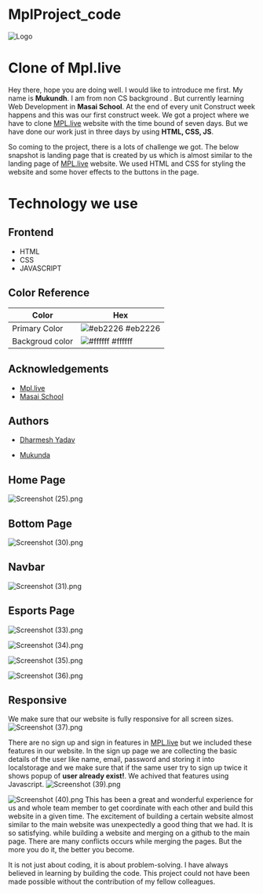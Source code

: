 # MplProject_code
![Logo](https://www.mpl.live/static/hamburger/mpl-logo.png)

# Clone of Mpl.live



Hey there, hope you are doing well. I would like to introduce me first. My name is **Mukundh**. I am from non CS background . But currently learning Web Development in **Masai School**. At the end of every unit Construct week happens and this was our first construct week. We got a project where we have to clone [MPL.live](https://www.mpl.live/) website with the time bound of seven days. But we have done our work just in three days by using **HTML, CSS, JS**. 

 


So coming to the project, there is a lots of challenge we got. The below snapshot is landing page that is created by us which is almost similar to the landing page of   [MPL.live](https://www.mpl.live/) website. We used HTML and CSS for styling the website and some hover effects to the buttons in the page.



# Technology we use


## Frontend
- HTML
- CSS
- JAVASCRIPT


## Color Reference

| Color             | Hex                                                                |
| ----------------- | ------------------------------------------------------------------ |
| Primary Color  | ![#eb2226](https://via.placeholder.com/10/eb2226?text=+) #eb2226 |
| Backgroud color | ![#ffffff](https://via.placeholder.com/10/ffffff?text=+) #ffffff |

## Acknowledgements

 - [Mpl.live](https://www.mpl.live/)
 - [Masai School](https://masaischool.com/)
  
  ## Authors

- [Dharmesh Yadav](https://github.com/dharmeshrao)

- [Mukunda](https://github.com/mukundakamatham)


## Home Page
![Screenshot (25).png](https://cdn.hashnode.com/res/hashnode/image/upload/v1630232750133/mVONGRI3a.png)

## Bottom Page

![Screenshot (30).png](https://cdn.hashnode.com/res/hashnode/image/upload/v1630232833094/0wXVIshXB.png)

## Navbar

![Screenshot (31).png](https://cdn.hashnode.com/res/hashnode/image/upload/v1630232857202/VmJJ_JXYzY.png)

## Esports Page

![Screenshot (33).png](https://cdn.hashnode.com/res/hashnode/image/upload/v1630232894171/2cizp8T4U.png)

![Screenshot (34).png](https://cdn.hashnode.com/res/hashnode/image/upload/v1630232912280/y6IuSihkFm.png)

![Screenshot (35).png](https://cdn.hashnode.com/res/hashnode/image/upload/v1630232923947/mhXZP57pA.png)

![Screenshot (36).png](https://cdn.hashnode.com/res/hashnode/image/upload/v1630232934859/rVFfLsWQQ.png)

## Responsive
We make sure that our website is fully responsive for all screen sizes. 
![Screenshot (37).png](https://cdn.hashnode.com/res/hashnode/image/upload/v1630232950980/bmSN1XKj4.png)

There are no sign up and sign in features in [MPL.live](https://www.mpl.live/) but we included these features in our website. In the sign up page we are collecting the basic details of the user like name, email, password and storing it into localstorage and we make sure that if the same user try to sign up twice it shows popup of **user already exist!**. We achived that features using Javascript.
![Screenshot (39).png](https://cdn.hashnode.com/res/hashnode/image/upload/v1630232964501/myPYlkfHV.png)

![Screenshot (40).png](https://cdn.hashnode.com/res/hashnode/image/upload/v1630232973876/dGRNbvgq6.png)
This has been a great and wonderful experience for us and whole team member to get coordinate with each other and build this website in a given time. The excitement of building a certain website almost similar to the main website was unexpectedly a good thing that we had. It is so satisfying. while building a website and merging on a github to the main page. There are many conflicts occurs while merging the pages. But the more you do it, the better you become.

It is not just about coding, it is about problem-solving. I have always believed in learning by building the code. This project could not have been made possible without the contribution of my fellow colleagues.
